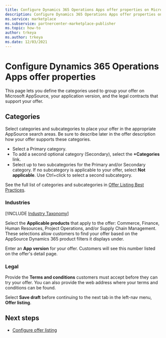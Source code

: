 ```yaml
---
title: Configure Dynamics 365 Operations Apps offer properties on Microsoft AppSource (Azure Marketplace)
description: Configure Dynamics 365 Operations Apps offer properties on Microsoft AppSource (Azure Marketplace).
ms.service: marketplace 
ms.subservice: partnercenter-marketplace-publisher
ms.topic: how-to
author: trkeya
ms.author: trkeya
ms.date: 12/03/2021
---
```


# Configure Dynamics 365 Operations Apps offer properties

This page lets you define the categories used to group your offer on Microsoft AppSource, your application version, and the legal contracts that support your offer.

## Categories

Select categories and subcategories to place your offer in the appropriate AppSource search areas. Be sure to describe later in the offer description how your offer supports these categories.

- Select a Primary category.
- To add a second optional category (Secondary), select the **+Categories** link.
- Select up to two subcategories for the Primary and/or Secondary category. If no subcategory is applicable to your offer, select **Not applicable**. Use Ctrl+click to select a second subcategory.

See the full list of categories and subcategories in [Offer Listing Best Practices](gtm-offer-listing-best-practices.md).

### Industries

[!INCLUDE [Industry Taxonomy](./includes/industry-taxonomy.md)]

Select the **Applicable products** that apply to the offer: Commerce, Finance, Human Resources, Project Operations, and/or Supply Chain Management. These selections allow customers to find your offer based on the AppSource Dynamics 365 product filters it displays under.

Enter an **App version** for your offer. Customers will see this number listed on the offer's detail page.

### Legal

Provide the **Terms and conditions** customers must accept before they can try your offer. You can also provide the web address where your terms and conditions can be found.

Select **Save draft** before continuing to the next tab in the left-nav menu, **Offer listing**.

## Next steps

- [Configure offer listing](dynamics-365-operations-offer-listing.md)
